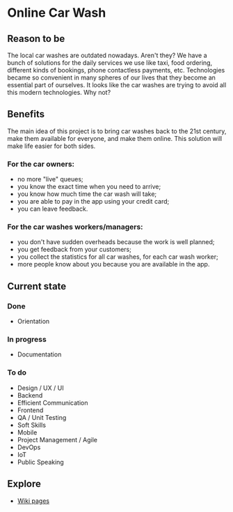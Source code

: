# Online Car Wash
## Reason to be
The local car washes are outdated nowadays. Aren't they? We have a bunch of solutions for the daily services we use like taxi, food ordering, different kinds of bookings, phone contactless payments, etc. Technologies became so convenient in many spheres of our lives that they become an essential part of ourselves. It looks like the car washes are trying to avoid all this modern technologies. Why not?

## Benefits
The main idea of this project is to bring car washes back to the 21st century, make them available for everyone, and make them online. This solution will make life easier for both sides. 
### For the car owners:
* no more "live" queues;
* you know the exact time when you need to arrive;
* you know how much time the car wash will take;
* you are able to pay in the app using your credit card;
* you can leave feedback.

### For the car washes workers/managers:
* you don't have sudden overheads because the work is well planned;
* you get feedback from your customers;
* you collect the statistics for all car washes, for each car wash worker;
* more people know about you because you are available in the app.

## Current state
### Done
* Orientation
### In progress
* Documentation
### To do
* Design / UX / UI
* Backend
* Efficient Communication
* Frontend
* QA / Unit Testing
* Soft Skills
* Mobile
* Project Management / Agile
* DevOps
* IoT
* Public Speaking

## Explore
* [Wiki pages](https://github.com/ExxaD/online-car-wash/wiki)
